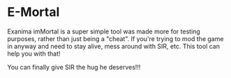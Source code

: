 # E-Mortal
Exanima imMortal is a super simple tool was made more for testing purposes, rather than just being a "cheat".
If you're trying to mod the game in anyway and need to stay alive, mess around with SIR, etc. This tool can help you with that!

You can finally give SIR the hug he deserves!!!